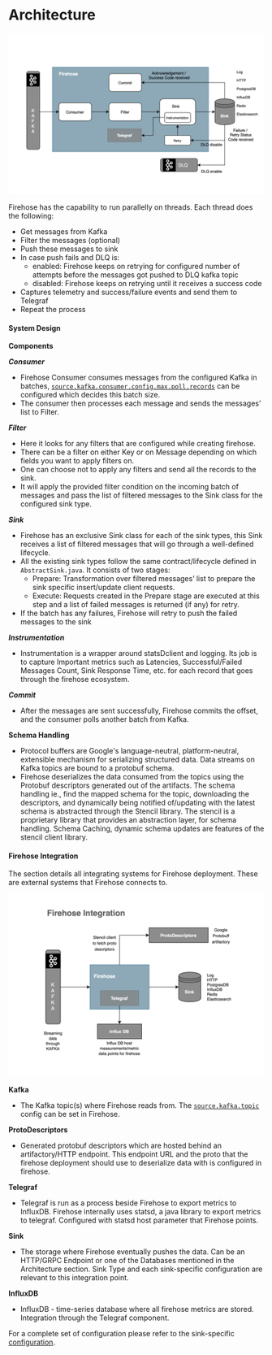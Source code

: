 # Architecture
![Firehose Architecture](../assets/architecture.png)

Firehose has the capability to run parallelly on threads. Each thread does the following:
* Get messages from Kafka
* Filter the messages (optional)
* Push these messages to sink
* In case push fails and DLQ is:
    * enabled: Firehose keeps on retrying for configured number of attempts before the messages got pushed to DLQ kafka topic
    * disabled: Firehose keeps on retrying until it receives a success code
* Captures telemetry and success/failure events and send them to Telegraf
* Repeat the process

#### System Design
**Components**

***Consumer***
* Firehose Consumer consumes messages from the configured Kafka in batches, [`source.kafka.consumer.config.max.poll.records`](../reference/configuration.md#a-namesourcekafkaconsumerconfigmaxpollrecords--sourcekafkaconsumerconfigmaxpollrecords) can be configured which decides this batch size.
* The consumer then processes each message and sends the messages’ list to Filter.

***Filter***
* Here it looks for any filters that are configured while creating firehose.
* There can be a filter on either Key or on Message depending on which fields you want to apply filters on.
* One can choose not to apply any filters and send all the records to the sink.
* It will apply the provided filter condition on the incoming batch of messages and pass the list of filtered messages to the Sink class for the configured sink type.

***Sink***
* Firehose has an exclusive Sink class for each of the sink types, this Sink receives a list of filtered messages that will go through a well-defined lifecycle.
* All the existing sink types follow the same contract/lifecycle defined in `AbstractSink.java`. It consists of two stages:
    * Prepare: Transformation over filtered messages’ list to prepare the sink specific insert/update client requests.
    * Execute: Requests created in the Prepare stage are executed at this step and a list of failed messages is returned (if any) for retry.
* If the batch has any failures, Firehose will retry to push the failed messages to the sink

***Instrumentation***
* Instrumentation is a wrapper around statsDclient and logging. Its job is to capture Important metrics such as Latencies, Successful/Failed Messages Count, Sink Response Time, etc. for each record that goes through the firehose ecosystem.

***Commit***
* After the messages are sent successfully, Firehose commits the offset, and the consumer polls another batch from Kafka.

**Schema Handling**
* Protocol buffers are Google's language-neutral, platform-neutral, extensible mechanism for serializing structured data. Data streams on Kafka topics are bound to a protobuf schema.
* Firehose deserializes the data consumed from the topics using the Protobuf descriptors generated out of the artifacts. The schema handling ie., find the mapped schema for the topic, downloading the descriptors, and dynamically being notified of/updating with the latest schema is abstracted through the Stencil library.
The stencil is a proprietary library that provides an abstraction layer, for schema handling.
Schema Caching, dynamic schema updates are features of the stencil client library.

#### Firehose Integration
The section details all integrating systems for Firehose deployment. These are external systems that Firehose connects to.

![Firehose Integration](../assets/integration.png)

**Kafka**
* The Kafka topic(s) where Firehose reads from. The [`source.kafka.topic`](../reference/configuration.md#a-namesourcekafkatopic--sourcekafkatopic) config can be set in Firehose.

**ProtoDescriptors**
* Generated protobuf descriptors which are hosted behind an artifactory/HTTP endpoint. This endpoint URL and the proto that the firehose deployment should use to deserialize data with is configured in firehose.

**Telegraf**
* Telegraf is run as a process beside Firehose to export metrics to InfluxDB. Firehose internally uses statsd, a java library to export metrics to telegraf. Configured with statsd host parameter that Firehose points. 

**Sink**
* The storage where Firehose eventually pushes the data. Can be an HTTP/GRPC Endpoint or one of the Databases mentioned in the Architecture section. Sink Type and each sink-specific configuration are relevant to this integration point.

**InfluxDB**
* InfluxDB - time-series database where all firehose metrics are stored. Integration through the Telegraf component.

For a complete set of configuration please refer to the sink-specific [configuration](../reference/configuration.md).

